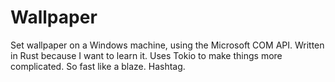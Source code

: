 # Wallpaper

Set wallpaper on a Windows machine, using the Microsoft COM API.
Written in Rust because I want to learn it.
Uses Tokio to make things more complicated.
So fast like a blaze.
Hashtag.


